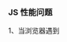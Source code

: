 ### JS 性能问题

1、当浏览器遇到<script>标签时，当前 HTML 页面无从获知 JavaScript 是否会向<p> 标签添加内容，或引入其他元素，或甚至移除该标签。因此，这时浏览器会停止处理页面，先执行 JavaScript 代码，然后再继续解析和渲染页面。同样的情况也发生在使用 src 属性加载 JavaScript 的过程中，浏览器必须先花时间下载外链文件中的代码，然后解析并执行它。在这个过程中，页面渲染和用户交互完全被阻塞了。

2、**对象属性和数组元素的速度都比变量慢**。
代码执行过程中，主要的数据访问具有四种类型：数值、变量 < 对象的属性、数组元素。如果多次引用一个数组元素或者对象属性，可以定义一个变量来提高性能(除 FF 浏览器，会自动优化数组)；减少任何不必要的 state/属性/变量。

3、避免全局查找
可以将**全局对象的属性(window 等)存放在局部变量中**。访问局部变量的速度比全局变量更快；

4、避免 with 语句

5、脚本放在 html 代码后面；JS 执行从上到下；如果一段 JS 代码引入外部链接，那么会先下载 JS 文件后执行，期间其他的代码阻塞；(其他的 css、image 下载暂停)。所以优先把 script 部分放在界面底部。

6、==优化循环的性能==：循环过程中，次数不确定，需要消耗较多性能；在循环体内减少变量数量等。

```js
for (let i = 0; i < 10; i++) {
  // 这样，每次循环会创建变量、判断变量、变量增加
}

如果使用;
let a = 10;
do {
  //这里需要创建一次变量
} while (a--);
```

7、最小化访问 nodeList 对象
`document.getElementByTagName("img");`
获取 tagName、childrenNode/attributes/ 等会得到 NodeList 对象，减少这样的使用；

8、避免使用循环引用：
一个 DOM 元素具有一个属性(方法)，这个方法继续操作这个 DOM 元素，这样会造成内存泄漏(直到浏览器关闭界面)。

9、字符串连接：
如果存在多个字符串链接，使用 += 不利于性能（string += a; string += b;）。
可以使用 string += a + b + c; 的方式
可以使用数组暂时存储字符串，使用 array.join('');进行链接字符串；

10、instanceof 和 typeof 对比
typeof 判断一个数据是什么数据类型；
instanceof 判断一个对象是否在另一个对象的原型链上；

11、JS 字典
https://www.jianshu.com/p/eece86baec10

onload 用于监测用户的浏览器版本和信息；
onload and onundoad 用于处理 cookies；

addEventListener 可以向一个对象添加多个同类型的事件句柄(两个 onClick 事件)，不会覆盖已有的事件(同一个事件触发多个函数)；

```js
window.addEventListener("resize", function() {
  document.getElementByID("demo").innerHTML = 'resizing';
});
addEventListener(event, function, useCapture);
```

第三个参数：true-false 选择事件冒泡还是事件捕获(默认是 false 事件冒泡)
事件冒泡：一个事件发生，首先触发内部元素的事件回调函数（内部 span）；
事件捕获：一个事件发生，首先触发外部元素的事件回调函数（外部 div）；

```html
<div>
  <span></span>
</div>
```

早期 ie 浏览器具有兼容性问题；

API
exec();
exec() 方法用于检索字符串中的正则表达式的匹配。

重要事项：如果在一个字符串中完成了一次模式匹配之后要开始检索新的字符串，就必须手动地把 lastIndex 属性重置为 0。

提示：请注意，无论 RegExpObject 是否是全局模式，exec() 都会把完整的细节添加到它返回的数组中。这就是 exec() 与 String.match() 的不同之处，后者在全局模式下返回的信息要少得多。因此我们可以这么说，在循环中反复地调用 exec() 方法是唯一一种获得全局模式的完整模式匹配信息的方法。

```js
var str = "Visit W3School";
var patt = new RegExp("W3School", "g");
var result = patt.exec(str);
console.log(result);
console.log(patt);
```

使用构造函数创建数组时，如果传入的参数是一个数值，就创建这个长度的数组(数组是空的)；使用对象字面量创建数组，如果传入一个数值，数组的第一个元素就是这个数值。
let array1 = new Array(5);
let array2 = [5];
